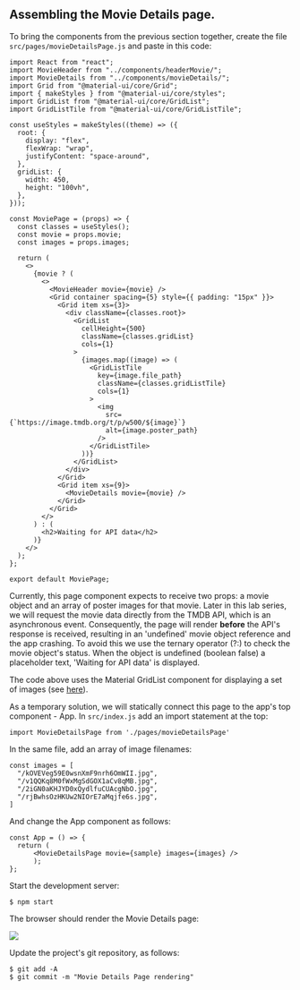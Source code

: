 ## Assembling the Movie Details page.

To bring the components from the previous section together, create the file `src/pages/movieDetailsPage.js` and paste in this code:
~~~
import React from "react";
import MovieHeader from "../components/headerMovie/";
import MovieDetails from "../components/movieDetails/";
import Grid from "@material-ui/core/Grid";
import { makeStyles } from "@material-ui/core/styles";
import GridList from "@material-ui/core/GridList";
import GridListTile from "@material-ui/core/GridListTile";

const useStyles = makeStyles((theme) => ({
  root: {
    display: "flex",
    flexWrap: "wrap",
    justifyContent: "space-around",
  },
  gridList: {
    width: 450,
    height: "100vh",
  },
}));

const MoviePage = (props) => {
  const classes = useStyles();
  const movie = props.movie;
  const images = props.images;

  return (
    <>
      {movie ? (
        <>
          <MovieHeader movie={movie} />
          <Grid container spacing={5} style={{ padding: "15px" }}>
            <Grid item xs={3}>
              <div className={classes.root}>
                <GridList
                  cellHeight={500}
                  className={classes.gridList}
                  cols={1}
                >
                  {images.map((image) => (
                    <GridListTile
                      key={image.file_path}
                      className={classes.gridListTile}
                      cols={1}
                    >
                      <img
                        src={`https://image.tmdb.org/t/p/w500/${image}`}
                        alt={image.poster_path}
                      />
                    </GridListTile>
                  ))}
                </GridList>
              </div>
            </Grid>
            <Grid item xs={9}>
              <MovieDetails movie={movie} />
            </Grid>
          </Grid>
        </>
      ) : (
        <h2>Waiting for API data</h2>
      )}
    </>
  );
};

export default MoviePage;
~~~
Currently, this page component expects to receive two props: a movie object and an array of poster images for that movie. Later in this lab series, we will request the movie data directly from the TMDB API, which is an asynchronous event. Consequently, the page will render __before__ the API's response is received, resulting in an 'undefined' movie object reference and the app crashing. To avoid this we use the ternary operator (?:) to check the movie object's status. When the object is undefined (boolean false) a placeholder text, 'Waiting for API data' is displayed. 

The code above uses the Material GridList component for displaying a set of images (see [here](https://material-ui.com/components/grid-list/)).

As a temporary solution, we will statically connect this page to the app's top component - App. In `src/index.js` add an import statement at the top:
~~~
import MovieDetailsPage from './pages/movieDetailsPage'
~~~
In the same file, add an array of image filenames:
~~~
const images = [
  "/kOVEVeg59E0wsnXmF9nrh6OmWII.jpg",
  "/v1QQKq8M0fWxMgSdGOX1aCv8qMB.jpg",
  "/2iGN0aKHJYD0xQydlfuCUAcgNbO.jpg",
  "/rjBwhsOzHKUw2NIOrE7aMqjfe6s.jpg",
]
~~~
And change the App component as follows:
~~~
const App = () => {
  return (
      <MovieDetailsPage movie={sample} images={images} />
      );
};
~~~
Start the development server:
~~~
$ npm start
~~~
The browser should render the Movie Details page:

![][moviepage]

Update the project's git repository, as follows:
~~~ 
$ git add -A
$ git commit -m "Movie Details Page rendering"
~~~

[moviepage]: ./img/moviepage.png
